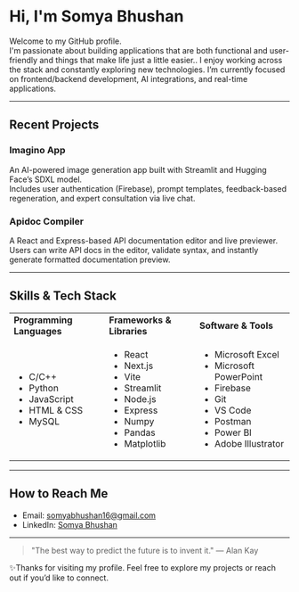# Hi, I'm Somya Bhushan

Welcome to my GitHub profile.  
I'm passionate about building applications that are both functional and user-friendly and things that make life just a little easier.. I enjoy working across the stack and constantly exploring new technologies. I’m currently focused on frontend/backend development, AI integrations, and real-time applications.

---

## Recent Projects

###  Imagino App
An AI-powered image generation app built with Streamlit and Hugging Face’s SDXL model.  
Includes user authentication (Firebase), prompt templates, feedback-based regeneration, and expert consultation via live chat.

### Apidoc Compiler
A React and Express-based API documentation editor and live previewer.  
Users can write API docs in the editor, validate syntax, and instantly generate formatted documentation preview.

---

## Skills & Tech Stack

<table>
  <tr>
    <td><b>Programming Languages</b></td>
    <td><b>Frameworks & Libraries</b></td>
    <td><b>Software & Tools</b></td>
  </tr>
  <tr>
    <td>
      <ul>
        <li>C/C++</li>
        <li>Python</li>
        <li>JavaScript</li>
        <li>HTML & CSS</li>
        <li>MySQL</li>
      </ul>
    </td>
    <td>
      <ul>
        <li>React</li>
        <li>Next.js</li>
        <li>Vite</li>
        <li>Streamlit</li>
        <li>Node.js</li>
        <li>Express</li>
        <li>Numpy</li>
        <li>Pandas</li>
        <li>Matplotlib</li>
      </ul>
    </td>
    <td>
      <ul>
        <li>Microsoft Excel</li>
        <li>Microsoft PowerPoint</li>
        <li>Firebase</li>
        <li>Git</li>
        <li>VS Code</li>
        <li>Postman</li>
        <li>Power BI</li>
        <li>Adobe Illustrator</li>
      </ul>
    </td>
  </tr>
</table>

---

## How to Reach Me

- Email: somyabhushan16@gmail.com
- LinkedIn: [Somya Bhushan](https://www.linkedin.com/in/somya-bhushan/)

---

> "The best way to predict the future is to invent it." — Alan Kay

✨Thanks for visiting my profile. Feel free to explore my projects or reach out if you’d like to connect.


<!--
**sobhushan/sobhushan** is a ✨ _special_ ✨ repository because its `README.md` (this file) appears on your GitHub profile.

Here are some ideas to get you started:

- 🔭 I’m currently working on ...
- 🌱 I’m currently learning ...
- 👯 I’m looking to collaborate on ...
- 🤔 I’m looking for help with ...
- 💬 Ask me about ...
- 📫 How to reach me: ...
- 😄 Pronouns: ...
- ⚡ Fun fact: ...
-->
